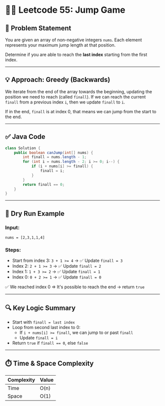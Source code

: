 
# 🏃‍♂️ Leetcode 55: Jump Game

## 📘 Problem Statement
You are given an array of non-negative integers `nums`. Each element represents your maximum jump length at that position.

Determine if you are able to reach the **last index** starting from the first index.

---

## 💡 Approach: Greedy (Backwards)

We iterate from the end of the array towards the beginning, updating the position we need to reach (called `finall`). If we can reach the current `finall` from a previous index `i`, then we update `finall` to `i`.

If in the end, `finall` is at index 0, that means we can jump from the start to the end.

---

## ✅ Java Code

```java
class Solution {
    public boolean canJump(int[] nums) {
        int finall = nums.length - 1;
        for (int i = nums.length - 2; i >= 0; i--) {
            if (i + nums[i] >= finall) {
                finall = i;
            }
        }
        return finall == 0;
    }
}
```

---

## 🧠 Dry Run Example

### Input:
```
nums = [2,3,1,1,4]
```

### Steps:
- Start from index 3: `3 + 1 >= 4` → ✅ Update `finall = 3`
- Index 2: `2 + 1 >= 3` → ✅ Update `finall = 2`
- Index 1: `1 + 3 >= 2` → ✅ Update `finall = 1`
- Index 0: `0 + 2 >= 1` → ✅ Update `finall = 0`

✅ We reached index 0 ⇒ It's possible to reach the end → return `true`

---

## 🔍 Key Logic Summary

- Start with `finall = last index`
- Loop from second last index to 0:
  - If `i + nums[i] >= finall`, we can jump to or past `finall`
  - Update `finall = i`
- Return `true` if `finall == 0`, else `false`

---

## ⏱️ Time & Space Complexity

| Complexity | Value    |
|------------|----------|
| Time       | O(n)     |
| Space      | O(1)     |

